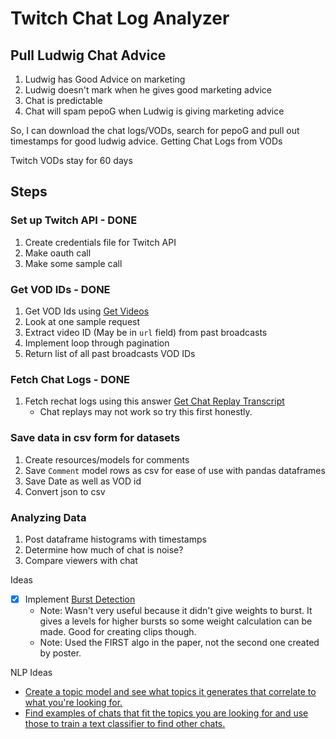 # Twitch Chat Log Analyzer

## Pull Ludwig Chat Advice

1. Ludwig has Good Advice on marketing 
2. Ludwig doesn't mark when he gives good marketing advice 
3. Chat is predictable 
4. Chat will spam pepoG when Ludwig is giving marketing advice 

So, I can download the chat logs/VODs, search for pepoG and pull out timestamps for good ludwig advice.
Getting Chat Logs from VODs

Twitch VODs stay for 60 days

## Steps

### Set up Twitch API - DONE

1. Create credentials file for Twitch API
2. Make oauth call
3. Make some sample call

### Get VOD IDs - DONE

1. Get VOD Ids using [Get Videos](https://dev.twitch.tv/docs/api/reference#get-videos)
2. Look at one sample request
3. Extract video ID (May be in `url` field) from past broadcasts
4. Implement loop through pagination
5. Return list of all past broadcasts VOD IDs

### Fetch Chat Logs - DONE

1. Fetch rechat logs using this answer [Get Chat Replay Transcript](https://discuss.dev.twitch.tv/t/getting-chat-replay-transcript/5295/2)
    - Chat replays may not work so try this first honestly.

### Save data in csv form for datasets

1. Create resources/models for comments
2. Save `Comment` model rows as csv for ease of use with pandas dataframes
3. Save Date as well as VOD id
4. Convert json to csv

### Analyzing Data

1. Post dataframe histograms with timestamps
2. Determine how much of chat is noise?
3. Compare viewers with chat

Ideas

- [x] Implement [Burst Detection](https://nikkimarinsek.com/blog/kleinberg-burst-detection-algorithm)
    - Note: Wasn't very useful because it didn't give weights to burst.  It gives a levels for higher bursts so some weight calculation can be made.  Good for creating clips though.
    - Note: Used the FIRST algo in the paper, not the second one created by poster.

NLP Ideas

- [Create a topic model and see what topics it generates that
correlate to what you're looking for.](https://towardsdatascience.com/text-classification-with-state-of-the-art-nlp-library-flair-b541d7add21f)
- [Find examples of chats that fit the topics you are looking for and
use those to train a text classifier to find other chats.](https://towardsdatascience.com/covid-19-with-a-flair-2802a9f4c90f)

